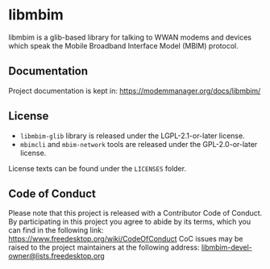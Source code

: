 <!--
SPDX-License-Identifier: GPL-2.0-or-later

Copyright (C) 2013 Aleksander Morgado <aleksander@aleksander.es>
-->

# libmbim

libmbim is a glib-based library for talking to WWAN modems and devices which
speak the Mobile Broadband Interface Model (MBIM) protocol.

## Documentation

Project documentation is kept in:
https://modemmanager.org/docs/libmbim/

## License

* `libmbim-glib` library is released under the LGPL-2.1-or-later license.
* `mbimcli` and `mbim-network` tools are released under the GPL-2.0-or-later license.

License texts can be found under the `LICENSES` folder.

## Code of Conduct

Please note that this project is released with a Contributor Code of Conduct.
By participating in this project you agree to abide by its terms, which you can
find in the following link:
https://www.freedesktop.org/wiki/CodeOfConduct
CoC issues may be raised to the project maintainers at the following address:
libmbim-devel-owner@lists.freedesktop.org
